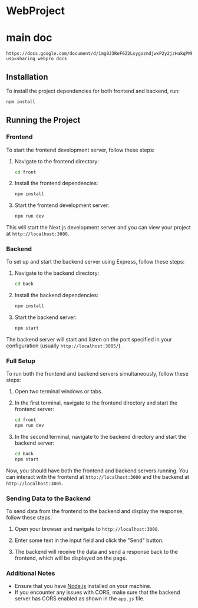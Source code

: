 # WebProject

# main doc
```
https://docs.google.com/document/d/1mg0J3ReF6Z2LsygozndjwxP2y2jzHakqPWRlvfqpqvE/edit?usp=sharing webpro docs
```

## Installation

To install the project dependencies for both frontend and backend, run:

```bash
npm install
```

## Running the Project

### Frontend

To start the frontend development server, follow these steps:

1. Navigate to the frontend directory:
    ```bash
    cd front
    ```
2. Install the frontend dependencies:
    ```bash
    npm install
    ```

3. Start the frontend development server:
    ```bash
    npm run dev
    ```

This will start the Next.js development server and you can view your project at `http://localhost:3000`.

### Backend

To set up and start the backend server using Express, follow these steps:

1. Navigate to the backend directory:
    ```bash
    cd back
    ```

2. Install the backend dependencies:
    ```bash
    npm install
    ```

3. Start the backend server:
    ```bash
    npm start
    ```

The backend server will start and listen on the port specified in your configuration (usually `http://localhost:3005/`).

### Full Setup

To run both the frontend and backend servers simultaneously, follow these steps:

1. Open two terminal windows or tabs.

2. In the first terminal, navigate to the frontend directory and start the frontend server:
    ```bash
    cd front
    npm run dev
    ```

3. In the second terminal, navigate to the backend directory and start the backend server:
    ```bash
    cd back
    npm start
    ```

Now, you should have both the frontend and backend servers running. You can interact with the frontend at `http://localhost:3000` and the backend at `http://localhost:3005`.

### Sending Data to the Backend

To send data from the frontend to the backend and display the response, follow these steps:

1. Open your browser and navigate to `http://localhost:3000`.

2. Enter some text in the input field and click the "Send" button.

3. The backend will receive the data and send a response back to the frontend, which will be displayed on the page.

### Additional Notes

- Ensure that you have [Node.js](https://nodejs.org/) installed on your machine.
- If you encounter any issues with CORS, make sure that the backend server has CORS enabled as shown in the `app.js` file.
